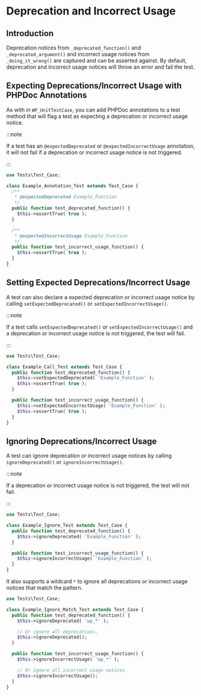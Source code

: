 # Deprecation and Incorrect Usage

## Introduction

Deprecation notices from `_deprecated_function()` and `_deprecated_argument()`
and incorrect usage notices from `_doing_it_wrong()` are captured and can be
asserted against. By default, deprecation and incorrect usage notices will throw
an error and fail the test.

## Expecting Deprecations/Incorrect Usage with PHPDoc Annotations

As with in `WP_UnitTestCase`, you can add PHPDoc annotations to a test method that will
flag a test as expecting a deprecation or incorrect usage notice.

:::note

If a test has an `@expectedDeprecated` or `@expectedIncorrectUsage` annotation,
it will not fail if a deprecation or incorrect usage notice is not triggered.

:::


```php
use Tests\Test_Case;

class Example_Annotation_Test extends Test_Case {
  /**
   * @expectedDeprecated Example_Function
   */
  public function test_deprecated_function() {
    $this->assertTrue( true );
  }

  /**
   * @expectedIncorrectUsage Example_Function
   */
  public function test_incorrect_usage_function() {
    $this->assertTrue( true );
  }
}
```

## Setting Expected Deprecations/Incorrect Usage

A test can also declare a expected deprecation or incorrect usage notice by
calling `setExpectedDeprecated()` or `setExpectedIncorrectUsage()`.

:::note

If a test calls `setExpectedDeprecated()` or `setExpectedIncorrectUsage()` and a deprecation
or incorrect usage notice is not triggered, the test will fail.

:::

```php
use Tests\Test_Case;

class Example_Call_Test extends Test_Case {
  public function test_deprecated_function() {
    $this->setExpectedDeprecated( 'Example_Function' );
    $this->assertTrue( true );
  }

  public function test_incorrect_usage_function() {
    $this->setExpectedIncorrectUsage( 'Example_Function' );
    $this->assertTrue( true );
  }
}
```

## Ignoring Deprecations/Incorrect Usage

A test can ignore deprecation or incorrect usage notices by calling
`ignoreDeprecated()` or `ignoreIncorrectUsage()`.

:::note

If a deprecation or incorrect usage notice is not triggered, the test will not
fail.

:::

```php
use Tests\Test_Case;

class Example_Ignore_Test extends Test_Case {
  public function test_deprecated_function() {
    $this->ignoreDeprecated( 'Example_Function' );
  }

  public function test_incorrect_usage_function() {
    $this->ignoreIncorrectUsage( 'Example_Function' );
  }
}
```

It also supports a wildcard `*` to ignore all deprecations or incorrect usage
notices that match the pattern.

```php
use Tests\Test_Case;

class Example_Ignore_Match_Test extends Test_Case {
  public function test_deprecated_function() {
    $this->ignoreDeprecated( 'wp_*' );

    // Or ignore all deprecations.
    $this->ignoreDeprecated();
  }

  public function test_incorrect_usage_function() {
    $this->ignoreIncorrectUsage( 'wp_*' );

    // Or ignore all incorrect usage notices.
    $this->ignoreIncorrectUsage();
  }
}
```
